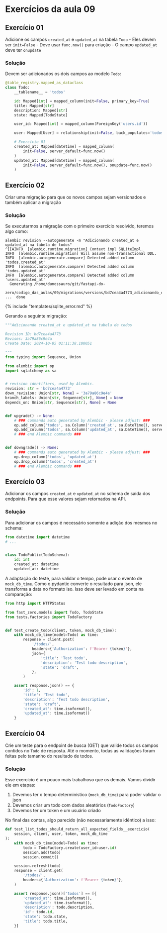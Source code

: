 # Exercícios da aula 09

## Exercício 01

Adicione os campos `created_at` e `updated_at` na tabela `Todo`
	- Eles devem ser `init=False`
	- Deve usar `func.now()` para criação
	- O campo `updated_at` deve ter `onupdate`

### Solução

Devem ser adicionados os dois campos ao modelo `Todo`:

```python title="fast_zero/models.py" hl_lines="15-21"
@table_registry.mapped_as_dataclass
class Todo:
    __tablename__ = 'todos'

    id: Mapped[int] = mapped_column(init=False, primary_key=True)
    title: Mapped[str]
    description: Mapped[str]
    state: Mapped[TodoState]

    user_id: Mapped[int] = mapped_column(ForeignKey('users.id'))

    user: Mapped[User] = relationship(init=False, back_populates='todos')

    # Exercício 01
    created_at: Mapped[datetime] = mapped_column(
        init=False, server_default=func.now()
    )
    updated_at: Mapped[datetime] = mapped_column(
        init=False, server_default=func.now(), onupdate=func.now()
    )
```

## Exercício 02

Criar uma migração para que os novos campos sejam versionados e também aplicar a migração

### Solução

Se executarmos a migração com o primeiro exercício resolvido, teremos algo como:

```shell title="$ Execução no terminal!"
alembic revision --autogenerate -m "Adicionando created_at e updated_at na tabela de todos"
^[[AINFO  [alembic.runtime.migration] Context impl SQLiteImpl.
INFO  [alembic.runtime.migration] Will assume non-transactional DDL.
INFO  [alembic.autogenerate.compare] Detected added column 'todos.created_at'
INFO  [alembic.autogenerate.compare] Detected added column 'todos.updated_at'
INFO  [alembic.autogenerate.compare] Detected added column 'users.updated_at'
  Generating /home/dunossauro/git/fastapi-do-
  zero/codigo_das_aulas/09/migrations/versions/bd7cea4a4773_adicionando_created_at_e_updated_at_na_.py ...  done
```
{% include "templates/sqlite_error.md" %}

Gerando a seguinte migração:

```python
"""Adicionando created_at e updated_at na tabela de todos

Revision ID: bd7cea4a4773
Revises: 3a79a86c9e4a
Create Date: 2024-10-05 01:11:38.100051

"""
from typing import Sequence, Union

from alembic import op
import sqlalchemy as sa


# revision identifiers, used by Alembic.
revision: str = 'bd7cea4a4773'
down_revision: Union[str, None] = '3a79a86c9e4a'
branch_labels: Union[str, Sequence[str], None] = None
depends_on: Union[str, Sequence[str], None] = None


def upgrade() -> None:
    # ### commands auto generated by Alembic - please adjust! ###
    op.add_column('todos', sa.Column('created_at', sa.DateTime(), server_default=sa.text('(CURRENT_TIMESTAMP)'), nullable=False))
    op.add_column('todos', sa.Column('updated_at', sa.DateTime(), server_default=sa.text('(CURRENT_TIMESTAMP)'), nullable=False))
    # ### end Alembic commands ###


def downgrade() -> None:
    # ### commands auto generated by Alembic - please adjust! ###
    op.drop_column('todos', 'updated_at')
    op.drop_column('todos', 'created_at')
    # ### end Alembic commands ###
```


## Exercício 03

Adicionar os campos `created_at` e `updated_at` no schema de saída dos endpoints. Para que esse valores sejam retornados na API.

### Solução

Para adicionar os campos é necessário somente a adição dos mesmos no schema:

```python title="fast_zero/schemas.py"
from datetime import datetime
# ...


class TodoPublic(TodoSchema):
    id: int
    created_at: datetime
    updated_at: datetime
```

A adaptação do teste, para validar o tempo, pode usar o evento de `mock_db_time`. Como o pydantic converte o resultado para json, ele transforma a data no formato iso. Isso deve ser levado em conta na comparação:

```python title="tests/test_todos.py" linenums="1"
from http import HTTPStatus

from fast_zero.models import Todo, TodoState
from tests.factories import TodoFactory


def test_create_todo(client, token, mock_db_time):
    with mock_db_time(model=Todo) as time:
        response = client.post(
            '/todos/',
            headers={'Authorization': f'Bearer {token}'},
            json={
                'title': 'Test todo',
                'description': 'Test todo description',
                'state': 'draft',
            },
        )

    assert response.json() == {
        'id': 1,
        'title': 'Test todo',
        'description': 'Test todo description',
        'state': 'draft',
        'created_at': time.isoformat(),
        'updated_at': time.isoformat()
    }
```

## Exercício 04

Crie um teste para o endpoint de busca (GET) que valide todos os campos contidos no `Todo` de resposta. Até o momento, todas as validações foram feitas pelo tamanho do resultado de todos.

### Solução

Esse exercício é um pouco mais trabalhoso que os demais. Vamos dividir ele em etapas:

1. Devemos ter o tempo determinístico (`mock_db_time`) para poder validar o json
2. Devemos criar um todo com dados aleatórios (`TodoFactory`)
3. Devemos ter um token e um usuário criado


No final das contas, algo parecido (não necessariamente idêntico) a isso:

```python
def test_list_todos_should_return_all_expected_fields__exercicio(
    session, client, user, token, mock_db_time
):
    with mock_db_time(model=Todo) as time:
        todo = TodoFactory.create(user_id=user.id)
        session.add(todo)
        session.commit()

    session.refresh(todo)
    response = client.get(
        '/todos/',
        headers={'Authorization': f'Bearer {token}'},
    )

    assert response.json()['todos'] == [{
        'created_at': time.isoformat(),
        'updated_at': time.isoformat(),
        'description': todo.description,
        'id': todo.id,
        'state': todo.state,
        'title': todo.title,
    }]
```
